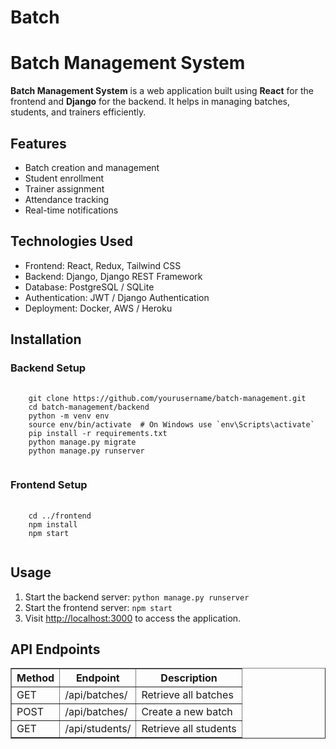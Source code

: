 # Batch

<h1>Batch Management System</h1>
<p><strong>Batch Management System</strong> is a web application built using <strong>React</strong> for the frontend and <strong>Django</strong> for the backend. It helps in managing batches, students, and trainers efficiently.</p>

<h2>Features</h2>
<ul>
    <li>Batch creation and management</li>
    <li>Student enrollment</li>
    <li>Trainer assignment</li>
    <li>Attendance tracking</li>
    <li>Real-time notifications</li>
</ul>

<h2>Technologies Used</h2>
<ul>
    <li>Frontend: React, Redux, Tailwind CSS</li>
    <li>Backend: Django, Django REST Framework</li>
    <li>Database: PostgreSQL / SQLite</li>
    <li>Authentication: JWT / Django Authentication</li>
    <li>Deployment: Docker, AWS / Heroku</li>
</ul>

<h2>Installation</h2>
<h3>Backend Setup</h3>
<pre>
    <code>
    git clone https://github.com/yourusername/batch-management.git
    cd batch-management/backend
    python -m venv env
    source env/bin/activate  # On Windows use `env\Scripts\activate`
    pip install -r requirements.txt
    python manage.py migrate
    python manage.py runserver
    </code>
</pre>

<h3>Frontend Setup</h3>
<pre>
    <code>
    cd ../frontend
    npm install
    npm start
    </code>
</pre>

<h2>Usage</h2>
<ol>
    <li>Start the backend server: <code>python manage.py runserver</code></li>
    <li>Start the frontend server: <code>npm start</code></li>
    <li>Visit <a href="http://localhost:3000" target="_blank">http://localhost:3000</a> to access the application.</li>
</ol>

<h2>API Endpoints</h2>
<table border="1">
    <tr>
        <th>Method</th>
        <th>Endpoint</th>
        <th>Description</th>
    </tr>
    <tr>
        <td>GET</td>
        <td>/api/batches/</td>
        <td>Retrieve all batches</td>
    </tr>
    <tr>
        <td>POST</td>
        <td>/api/batches/</td>
        <td>Create a new batch</td>
    </tr>
    <tr>
        <td>GET</td>
        <td>/api/students/</td>
        <td>Retrieve all students</td>
    </tr>
</table>
